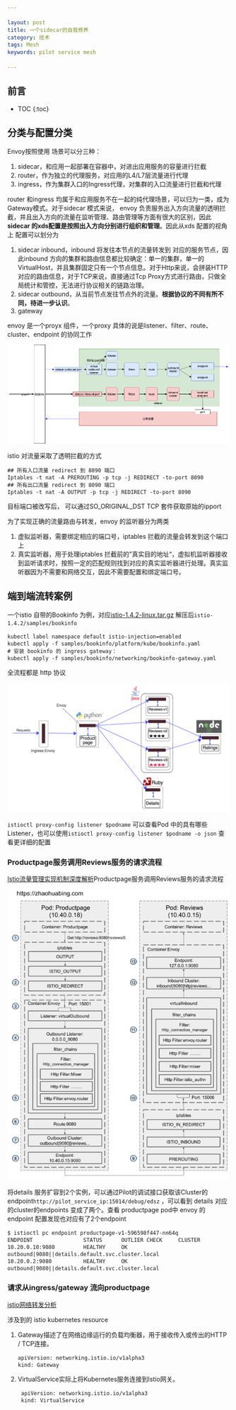 ```yaml
---

layout: post
title: 一个sidecar的自我修养
category: 技术
tags: Mesh
keywords: pilot service mesh

---
```


## 前言

* TOC
{:toc}

## 分类与配置分类

Envoy按照使用 场景可以分三种：

1. sidecar，和应用一起部署在容器中，对进出应用服务的容量进行拦截
2. router，作为独立的代理服务，对应用的L4/L7层流量进行代理
3. ingress，作为集群入口的Ingress代理，对集群的入口流量进行拦截和代理

router 和ingress 均属于和应用服务不在一起的纯代理场景，可以归为一类，成为Gateway模式。对于sidecar 模式来说， envoy 负责服务出入方向流量的透明拦截，并且出入方向的流量在监听管理、路由管理等方面有很大的区别，因此**sidecar 的xds配置是按照出入方向分别进行组织和管理**。因此从xds 配置的视角上 配置可以划分为

1. sidecar inbound，inbound 将发往本节点的流量转发到 对应的服务节点，因此inbound 方向的集群和路由信息都比较确定：单一的集群，单一的VirtualHost，并且集群固定只有一个节点信息。对于Http来说，会拼装HTTP 对应的路由信息，对于TCP来说，直接通过Tcp Proxy方式进行路由，只做全局统计和管控，无法进行协议相关的链路治理。
2. sidecar outbound，从当前节点发往节点外的流量。**根据协议的不同有所不同，待进一步认识**。
3. gateway


envoy 是一个proyx 组件，一个proxy 具体的说是listener、filter、route、cluster、endpoint 的协同工作

![](/public/upload/practice/istio_envoy_flow.png)

istio 对流量采取了透明拦截的方式

    ## 所有入口流量 redirect 到 8090 端口
    Iptables -t nat -A PREROUTING -p tcp -j REDIRECT -to-port 8090
    ## 所有出口流量 redirect 到 8090 端口
    Iptables -t nat -A OUTPUT -p tcp -j REDIRECT -to-port 8090

目标端口被改写后， 可以通过SO_ORIGINAL_DST TCP 套件获取原始的ipport

为了实现正确的流量路由与转发，envoy 的监听器分为两类

1. 虚拟监听器，需要绑定相应的端口号，iptables 拦截的流量会转发到这个端口上
2. 真实监听器，用于处理iptables 拦截前的”真实目的地址“，虚拟机监听器接收到监听请求时，按照一定的匹配规则找到对应的真实监听器进行处理。真实监听器因为不需要和网络交互，因此不需要配置和绑定端口号。


## 端到端流转案例

一个istio 自带的Bookinfo 为例，对应[istio-1.4.2-linux.tar.gz](https://github.com/istio/istio/releases/download/1.4.2/istio-1.4.2-linux.tar.gz) 解压后`istio-1.4.2/samples/bookinfo`

    kubectl label namespace default istio-injection=enabled
    kubectl apply -f samples/bookinfo/platform/kube/bookinfo.yaml
    # 安装 bookinfo 的 ingress gateway：
    kubectl apply -f samples/bookinfo/networking/bookinfo-gateway.yaml

全流程都是 http 协议

![](/public/upload/practice/istio_bookinfo.jpg)

`istioctl proxy-config listener $podname` 可以查看Pod 中的具有哪些 Listener，也可以使用`istioctl proxy-config listener $podname -o json` 查看更详细的配置

### Productpage服务调用Reviews服务的请求流程

[Istio流量管理实现机制深度解析](https://zhaohuabing.com/post/2018-09-25-istio-traffic-management-impl-intro/)Productpage服务调用Reviews服务的请求流程

![](/public/upload/practice/bookinfo_envoy_flow.png)

将details 服务扩容到2个实例，可以通过Pilot的调试接口获取该Cluster的endpoint`http://pilot_service_ip:15014/debug/edsz` ，可以看到 details 对应的cluster的endpoints 变成了两个。查看 productpage pod中 envoy 的endpoint 配置发现也对应有了2个endpoint

    $ istioctl pc endpoint productpage-v1-596598f447-nn64q
    ENDPOINT                STATUS      OUTLIER CHECK     CLUSTER
    10.20.0.10:9080         HEALTHY     OK                outbound|9080||details.default.svc.cluster.local
    10.20.0.2:9080          HEALTHY     OK                outbound|9080||details.default.svc.cluster.local

### 请求从ingress/gateway 流向productpage

[istio网络转发分析](https://yq.aliyun.com/articles/564983)

涉及到的 istio kubernetes resource

1.  Gateway描述了在网络边缘运行的负载均衡器，用于接收传入或传出的HTTP / TCP连接。

        apiVersion: networking.istio.io/v1alpha3
        kind: Gateway

2. VirtualService实际上将Kubernetes服务连接到Istio网关。

        apiVersion: networking.istio.io/v1alpha3
        kind: VirtualService
